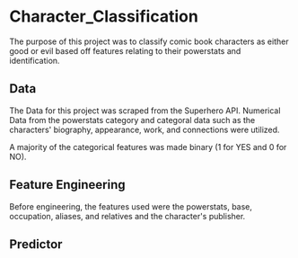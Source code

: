 # Character_Classification

The purpose of this project was to classify comic book characters as either good or evil based off features relating to their powerstats and identification. 

## Data
The Data for this project was scraped from the Superhero API.  Numerical Data from the powerstats category and categoral data such as the characters' biography, appearance, work, and connections were utilized.  

A majority of the categorical features was made binary (1 for YES and 0 for NO).

## Feature Engineering
Before engineering, the features used were the powerstats, base, occupation, aliases, and relatives and the character's publisher.  

## Predictor



